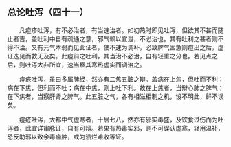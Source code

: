 ## 总论吐泻（四十一）


&emsp;&emsp;凡痘疹吐泻，有不必治者，有当速治者。如初热时即见吐泻，但欲其不甚而随止者吉，盖吐利中自有疏通之意，邪气赖以宣泄，不必治也。其有吐利之甚者则不得不治。又有元气本弱而见此证者，使不速为调补，必致脾气困惫则痘出之后，虚证迭见而救无及矣。此痘前之吐利，其当治不必治，自有轻重之分也。若见点之后，则吐泻大非所宜，速当察其寒热虚实而调治之。

&emsp;&emsp;痘疮吐泻，虽曰多属脾经，然亦有二焦五脏之辩。盖病在上焦，但吐而不利；病在下焦，但利而不吐；病在中焦，则上吐下利。故在上焦者，当辩心肺之脾气；在下焦者，当察肝肾之脾气。此五脏之气，各有相滋相制之机，设不明此，鲜不误矣。

&emsp;&emsp;痘疮吐泻，大都中气虚寒者，十居七八，然亦有邪实毒盛，及饮食过伤而为吐泻者，此宜详审脉证，自有可辩。若果有热毒实邪，则不可误认虚寒，轻用温补，恐反助邪以致余毒痈肿，或为溃烂难收等证。

